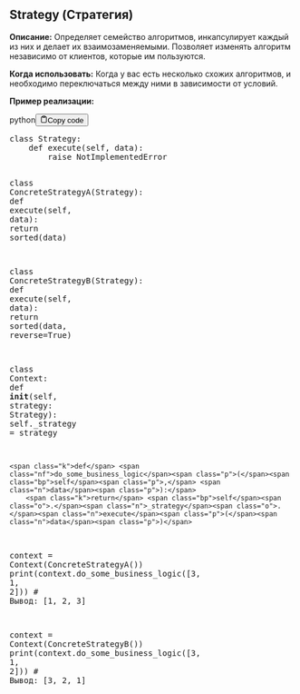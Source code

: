 <h2>Strategy (Стратегия)</h2>
<p><strong>Описание:</strong> Определяет семейство алгоритмов, инкапсулирует каждый из них и делает их взаимозаменяемыми.
Позволяет изменять алгоритм независимо от клиентов, которые им пользуются.</p>
<p><strong>Когда использовать:</strong> Когда у вас есть несколько схожих алгоритмов,
и необходимо переключаться между ними в зависимости от условий.</p>
<p><strong>Пример реализации:</strong></p>
<div class="code-element"><div class="lang-line"><text>python</text><button class="copy-button"id="codee9b1b9aabd56885d95efa2c9d3873bb5b"onclick="copyCode(codee9b1b9aabd56885d95efa2c9d3873bb5, codee9b1b9aabd56885d95efa2c9d3873bb5b)"><svg stroke="currentColor"fill="none"stroke-width="2"viewBox="0 0 24 24"stroke-linecap="round"stroke-linejoin="round"class="h-4 w-4"height="1em"width="1em"xmlns="http://www.w3.org/2000/svg"><path d="M16 4h2a2 2 0 0 1 2 2v14a2 2 0 0 1-2 2H6a2 2 0 0 1-2-2V6a2 2 0 0 1 2-2h2"></path><rect x="8" y="2" width="8" height="4" rx="1" ry="1"></rect></svg><text>Copy code</text></button></div><div class="code" id="codee9b1b9aabd56885d95efa2c9d3873bb5"><div class="highlight"><pre><span></span><span class="k">class</span> <span class="nc">Strategy</span><span class="p">:</span>
    <span class="k">def</span> <span class="nf">execute</span><span class="p">(</span><span class="bp">self</span><span class="p">,</span> <span class="n">data</span><span class="p">):</span>
        <span class="k">raise</span> <span class="ne">NotImplementedError</span>

<span class="k">class</span> <span class="nc">ConcreteStrategyA</span><span class="p">(</span><span class="n">Strategy</span><span class="p">):</span>
    <span class="k">def</span> <span class="nf">execute</span><span class="p">(</span><span class="bp">self</span><span class="p">,</span> <span class="n">data</span><span class="p">):</span>
        <span class="k">return</span> <span class="nb">sorted</span><span class="p">(</span><span class="n">data</span><span class="p">)</span>

<span class="k">class</span> <span class="nc">ConcreteStrategyB</span><span class="p">(</span><span class="n">Strategy</span><span class="p">):</span>
    <span class="k">def</span> <span class="nf">execute</span><span class="p">(</span><span class="bp">self</span><span class="p">,</span> <span class="n">data</span><span class="p">):</span>
        <span class="k">return</span> <span class="nb">sorted</span><span class="p">(</span><span class="n">data</span><span class="p">,</span> <span class="n">reverse</span><span class="o">=</span><span class="kc">True</span><span class="p">)</span>

<span class="k">class</span> <span class="nc">Context</span><span class="p">:</span>
    <span class="k">def</span> <span class="fm">__init__</span><span class="p">(</span><span class="bp">self</span><span class="p">,</span> <span class="n">strategy</span><span class="p">:</span> <span class="n">Strategy</span><span class="p">):</span>
        <span class="bp">self</span><span class="o">.</span><span class="n">_strategy</span> <span class="o">=</span> <span class="n">strategy</span>

    <span class="k">def</span> <span class="nf">do_some_business_logic</span><span class="p">(</span><span class="bp">self</span><span class="p">,</span> <span class="n">data</span><span class="p">):</span>
        <span class="k">return</span> <span class="bp">self</span><span class="o">.</span><span class="n">_strategy</span><span class="o">.</span><span class="n">execute</span><span class="p">(</span><span class="n">data</span><span class="p">)</span>

<span class="n">context</span> <span class="o">=</span> <span class="n">Context</span><span class="p">(</span><span class="n">ConcreteStrategyA</span><span class="p">())</span>
<span class="nb">print</span><span class="p">(</span><span class="n">context</span><span class="o">.</span><span class="n">do_some_business_logic</span><span class="p">([</span><span class="mi">3</span><span class="p">,</span> <span class="mi">1</span><span class="p">,</span> <span class="mi">2</span><span class="p">]))</span>  <span class="c1"># Вывод: [1, 2, 3]</span>

<span class="n">context</span> <span class="o">=</span> <span class="n">Context</span><span class="p">(</span><span class="n">ConcreteStrategyB</span><span class="p">())</span>
<span class="nb">print</span><span class="p">(</span><span class="n">context</span><span class="o">.</span><span class="n">do_some_business_logic</span><span class="p">([</span><span class="mi">3</span><span class="p">,</span> <span class="mi">1</span><span class="p">,</span> <span class="mi">2</span><span class="p">]))</span>  <span class="c1"># Вывод: [3, 2, 1]</span>
</pre></div></div></div>